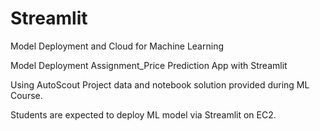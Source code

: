 # Streamlit
Model Deployment and Cloud for Machine Learning

Model Deployment Assignment_Price Prediction App with Streamlit

Using AutoScout Project data and notebook solution provided during ML Course. 

Students are expected to deploy ML model via Streamlit on EC2. 

